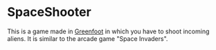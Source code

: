 # SpaceShooter
This is a game made in [Greenfoot](https://www.greenfoot.org/door) in which you have to shoot incoming aliens.
It is similar to the arcade game "Space Invaders".

